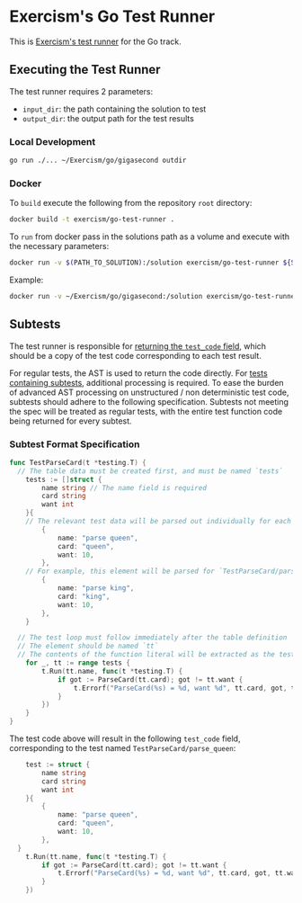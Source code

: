 # Exercism's Go Test Runner

This is [Exercism's test runner](https://github.com/exercism/v3-docs/tree/master/anatomy/track-tooling/test-runners#test-runners) for the Go track.

## Executing the Test Runner

The test runner requires 2 parameters:
- `input_dir`: the path containing the solution to test
- `output_dir`: the output path for the test results

### Local Development

```bash
go run ./... ~/Exercism/go/gigasecond outdir
```

### Docker

To `build` execute the following from the repository `root` directory:

```bash
docker build -t exercism/go-test-runner .
```

To `run` from docker pass in the solutions path as a volume and execute with the necessary parameters:

```bash
docker run -v $(PATH_TO_SOLUTION):/solution exercism/go-test-runner ${SLUG} /solution /solution
```

Example:

```bash
docker run -v ~/Exercism/go/gigasecond:/solution exercism/go-test-runner gigasecond /solution /solution
```

## Subtests

The test runner is responsible for [returning the `test_code` field](https://github.com/exercism/v3-docs/blob/master/anatomy/track-tooling/test-runners/interface.md#command), which should be a copy of the test code corresponding to each test result. 

For regular tests, the AST is used to return the code directly. For [tests containing subtests](https://blog.golang.org/subtests), additional processing is required. To ease the burden of advanced AST processing on unstructured / non deterministic test code, subtests should adhere to the following specification. Subtests not meeting the spec will be treated as regular tests, with the entire test function code being returned for every subtest. 


### Subtest Format Specification

```go
func TestParseCard(t *testing.T) {
  // The table data must be created first, and must be named `tests`
	tests := []struct {
		name string // The name field is required
		card string
		want int
	}{
    // The relevant test data will be parsed out individually for each subtest
		{
			name: "parse queen",
			card: "queen",
			want: 10,
		},
    // For example, this element will be parsed for `TestParseCard/parse_king`
		{
			name: "parse king",
			card: "king",
			want: 10,
		},
	}

  // The test loop must follow immediately after the table definition
  // The element should be named `tt`
  // The contents of the function literal will be extracted as the test code
	for _, tt := range tests {
		t.Run(tt.name, func(t *testing.T) {
			if got := ParseCard(tt.card); got != tt.want {
				t.Errorf("ParseCard(%s) = %d, want %d", tt.card, got, tt.want)
			}
		})
	}
}
```

The test code above will result in the following `test_code` field, corresponding to the test named `TestParseCard/parse_queen`:
```go
	test := struct {
		name string
		card string
		want int
	}{
		{
			name: "parse queen",
			card: "queen",
			want: 10,
		},
  }
	t.Run(tt.name, func(t *testing.T) {
		if got := ParseCard(tt.card); got != tt.want {
			t.Errorf("ParseCard(%s) = %d, want %d", tt.card, got, tt.want)
		}
	})
```
